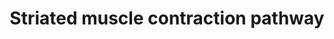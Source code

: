 ---
annotations:
- id: PW:0000004
  parent: regulatory pathway
  type: Pathway Ontology
  value: regulatory pathway
- id: CL:0000737
  parent: native cell
  type: Cell Type Ontology
  value: striated muscle cell
authors:
- Nsalomonis
- MaintBot
- MartijnVanIersel
- J.Fong
- Khanspers
- Andra
- MirellaKalafati
- Marvin M2
- Fehrhart
- Eweitz
- Mkutmon
citedin:
- link: PMC8015005
  title: 'PolySTest: Robust Statistical Testing of Proteomics Data with Missing Values
    Improves Detection of Biologically Relevant Features (2020)'
- link: PMC7491510
  title: SARS-CoV-2 infection of human iPSC-derived cardiac cells predicts novel cytopathic
    features in hearts of COVID-19 patients (2020)
- link: PMC7339012
  title: Hematopoietic stem-cell senescence and myocardial repair - Coronary artery
    disease genotype/phenotype analysis of post-MI myocardial regeneration response
    induced by CABG/CD133+ bone marrow hematopoietic stem cell treatment in RCT PERFECT
    Phase 3 (2020)
description: Muscle contraction is the process where muscle tissue is activated by
  a signal from the nervous system. In the case of voluntary action, the nervous signals
  are initiated from the brain by so-called action potentials. With reflexes, these
  potentials are coming directly from the spinal cord. Striated muscles are a group
  of muscles also called skeletal and cardiac muscle tissue.   Proteins on this pathway
  have targeted assays available via the [https://assays.cancer.gov/available_assays?wp_id=WP383
  CPTAC Assay Portal].
last-edited: 2021-05-27
ndex: b8daaf54-8b61-11eb-9e72-0ac135e8bacf
organisms:
- Homo sapiens
redirect_from:
- /index.php/Pathway:WP383
- /instance/WP383
- /instance/WP383_r118423
revision: r118423
schema-jsonld:
- '@context': https://schema.org/
  '@id': https://wikipathways.github.io/pathways/WP383.html
  '@type': Dataset
  creator:
    '@type': Organization
    name: WikiPathways
  description: Muscle contraction is the process where muscle tissue is activated
    by a signal from the nervous system. In the case of voluntary action, the nervous
    signals are initiated from the brain by so-called action potentials. With reflexes,
    these potentials are coming directly from the spinal cord. Striated muscles are
    a group of muscles also called skeletal and cardiac muscle tissue.   Proteins
    on this pathway have targeted assays available via the [https://assays.cancer.gov/available_assays?wp_id=WP383
    CPTAC Assay Portal].
  keywords:
  - ACTA1
  - ACTA2
  - ACTC
  - ACTG1
  - ACTN2
  - ACTN3
  - ACTN4
  - DES
  - DMD
  - MYBPC1
  - MYBPC2
  - MYBPC3
  - MYH3
  - MYH6
  - MYH8
  - MYL1
  - MYL2
  - MYL3
  - MYL4
  - MYL9
  - MYOM1
  - NEB
  - TCAP
  - TMOD1
  - TNNC1
  - TNNC2
  - TNNI1
  - TNNI2
  - TNNI3
  - TNNT1
  - TNNT2
  - TNNT3
  - TPM1
  - TPM2
  - TPM3
  - TPM4
  - TTN
  - VIM
  license: CC0
  name: Striated muscle contraction pathway
seo: CreativeWork
title: Striated muscle contraction pathway
wpid: WP383
---